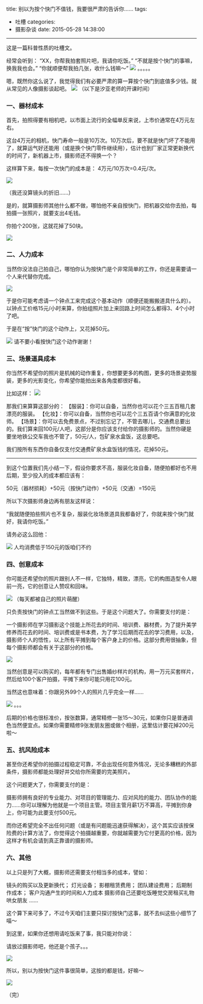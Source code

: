 title: 别以为按个快门不值钱，我要很严肃的告诉你……
tags:
  - 吐槽
categories:
  - 摄影杂谈
date: 2015-05-28 14:38:00
---
这是一篇科普性质的吐槽文。

经常会听到：
“XX，你帮我拍套照片吧，我请你吃饭。”
“不就是按个快门的事嘛，换我我也会。”
“你就顺便帮我拍几张，收什么钱嘛～”
![](http://mmbiz.qpic.cn/mmbiz/xBmfrfspdryKsbCXCGic1eu0FXAYawQicey0IaM5MZXwibKw8vKztnAIdPOQv7SrPGnI1Jl0DYRaklwuxjTz59TPg/640?wx_fmt=png&tp=webp&wxfrom=5)
。。。。。

嗯，既然你这么说了，我觉得我们有必要严肃的算一算按个快门到底值多少钱。就从常见的人像摄影谈起吧。
![](http://mmbiz.qpic.cn/mmbiz/xBmfrfspdryKsbCXCGic1eu0FXAYawQicetatwm3RVlV6fiaLO474ky5AMART4XG24kibY92uz0XLN3F88l9ZOBK6Q/640?wx_fmt=jpeg&tp=webp&wxfrom=5)
（以下是汐亚老师的开课时间）


### 一、器材成本

首先，拍照得要有相机吧，以市面上流行的全幅单反来说，上市价通常在4万元左右。

这台4万元的相机，快门寿命一般是10万次。10万次后，要不就是快门坏了不能用了，就算运气好还能用（或是换个快门零件继续用），估计也到厂家正常更新换代的时间了，新机器上市，摄影师还不得换一个？

这样算下来，每按一次快门的成本是：
4万元/10万次=0.4元/次。

![](http://mmbiz.qpic.cn/mmbiz/xBmfrfspdryKsbCXCGic1eu0FXAYawQiceXNWxQ0bdxeEjnAiccxk2ibDibaaob5iaHkpbdzPzMUmpWKwpb0y2TO3nFw/640?wx_fmt=jpeg&tp=webp&wxfrom=5)

（我还没算镜头的折旧……）

是的，就算摄影师其他什么都不做，哪怕他不亲自按快门，把机器交给你去拍，每拍摄一张照片，就要支出4毛钱。

你拍个200张，这就花掉了50块。

![](http://mmbiz.qpic.cn/mmbiz/xBmfrfspdrwlZO657ibwO9O9ov0ZwRHOUQTzxjYSPDwDrdENOxaA9l8yNXVibKmBNjjKdxdA7HGBN7mrvojxtrqA/640?wx_fmt=jpeg&tp=webp&wxfrom=5)


### 二、人力成本

当然你没法自己拍自己，哪怕你认为按快门是个非常简单的工作，你还是需要请一个人来代替你完成。

![](http://mmbiz.qpic.cn/mmbiz/xBmfrfspdryKsbCXCGic1eu0FXAYawQiceCDYfav6G4thtUMeQQibNDVZoJP5hRciaL7OWMB6xooCunnV9uON1MvBA/640?wx_fmt=png&tp=webp&wxfrom=5)

于是你可能考虑请一个钟点工来完成这个基本动作（顺便还能搬搬道具什么的）。以钟点工价格15元/小时来算，你拍组照片加上来回路上时间怎么都得3、4个小时了吧。

于是在“按”快门的这个动作上，又花掉50元。

![](http://mmbiz.qpic.cn/mmbiz/xBmfrfspdryKsbCXCGic1eu0FXAYawQiceSCzibnEYsy6X0UTlLmJyia10JhVTfTOShzMA5mJECvt2bL8q1iaia8XZ8w/640?wx_fmt=jpeg&tp=webp&wxfrom=5)
请不要小看按快门这个动作谢谢！

### 三、场景道具成本

你当然不希望你的照片是机械的动作重复，你想要更多的构图，更多的场景姿势服装，更多的光影变化，你希望你能拍出来各角度都很好看。

比如这样：
![](http://mmbiz.qpic.cn/mmbiz/xBmfrfspdryKsbCXCGic1eu0FXAYawQiceNDZMYbHzZSw8VypL2tEh3b9bDkeUUlILnibeSbibUvdGURnuMt71YqhQ/640?wx_fmt=jpeg&tp=webp&wxfrom=5)

那我们来算算这部分的：
【服装】：你可以自备，当然你也可以花个三五百租几套漂亮的服装。
【化妆】：你可以自备，当然你也可以花个三五百请个你满意的化妆师。
【场景】：你可以去免费景点，不过别忘记了，不管去哪儿，交通费总要出的。我们算来回100元/人吧，这部分是你应该支付给你的摄影师的。当然你硬是要坐地铁公交车我也不管了，50元/人，包矿泉水盒饭，这总要吧。

我们按所有东西你自备仅支付交通费矿泉水盒饭钱的情况，花掉50元。

----------
到这个位置我们先小结一下，假设你要求不高，服装化妆自备，随便拍都好也不用后期，至少投入的成本都应该有：

50元（器材损耗）+50元（按快门动作）+50元（交通）=150元

所以下次摄影师身边再有朋友这样说：

“我就随便拍些照片也不复杂，服装化妆场景道具我都备好了，你就来按个快门就好，我请你吃饭。”

请务必这么回他：

![](http://mmbiz.qpic.cn/mmbiz/xBmfrfspdrwlZO657ibwO9O9ov0ZwRHOUR75qjUQ5ic8ejWvHEUF6hk0vKEpKf6oYPveO32VzVwqICfO930ibfJ5g/640?wx_fmt=jpeg&tp=webp&wxfrom=5)
人均消费低于150元的饭咱们不约


### 四、创意成本

你可能还希望你的照片跟别人不一样，它独特，精致，漂亮，它的构图造型令人眼前一亮，它的创意让人赞叹和回味。

![](http://mmbiz.qpic.cn/mmbiz/xBmfrfspdryKsbCXCGic1eu0FXAYawQiceWAYz03oX49onfHcNX9dNoLlH3aKGicDeUOVvicMWo8BB45NzHT9GO0zA/640?wx_fmt=jpeg&tp=webp&wxfrom=5)
（每天都被自己的照片萌醒）

只负责按快门的钟点工当然做不到这些。于是这个问题大了。你需要支付的是：

一个摄影师在学习摄影这个技能上所花去的时间、培训费、器材费，为了提升美学修养而花去的时间、培训费或是书本费，为了学习后期而花去的学习费用，以及，摄影师个人的悟性，以上所有平摊到每个客户身上的价格。这部分费用很抽象，但每个摄影师都会有关于这部分的价格。

![](http://mmbiz.qpic.cn/mmbiz/xBmfrfspdryKsbCXCGic1eu0FXAYawQiceFrR9Wc9iasamQnqbwb3m5NqSRf4ic0dofPkVtFtswEjlDNj7jP6mCgyg/640?wx_fmt=jpeg&tp=webp&wxfrom=5)

当然创意是可以购买的，每年都有专门出售婚纱样片的机构，用一万元买套样片，然后给100个客户拍摄，平摊下来你可能只用花100元。

当然这也意味着：你跟另外99个人的照片几乎完全一样……

![](http://mmbiz.qpic.cn/mmbiz/xBmfrfspdryKsbCXCGic1eu0FXAYawQice1mulSQ07F3pQeGBaqs3GnLkH2R4TjIxeuxOe3XT4ic5J84bc4ZbXaIw/640?wx_fmt=jpeg&tp=webp&wxfrom=5)
。。。

后期的价格也很标准价，按张数算，通常精修一张15～30元，如果你只是普通调色当然便宜点。如果你需要精修9张发朋友圈或做个相册，这里估计要花掉200元啦～

### 五、抗风险成本

甚至你还希望你的拍摄过程稳定可靠，不会出现任何意外情况，无论多糟糕的外部条件，摄影师都能处理好并交给你所需要的完美照片。

这个问题更大了，你需要支付的是：

摄影师拥有良好的专业能力、对项目的管理能力、应对风险的能力、团队协作的能力……你可以理解为他就是一个项目主管。项目主管月薪1万不算高，平摊到你身上，你可能为此要支付500元。

而你还希望完全不出任何问题（或是有问题能迅速获得解决），这个其实应该按保险费的计算方法了，你觉得这个拍摄越重要，你就越需要为它付更高的价格，因为这样才有机会请到真正靠谱的摄影师。

### 六、其他

以上只是列了大概，摄影师还需要支付相当多的成本，譬如：

镜头的购买以及更新换代；
灯光设备；
影棚租赁费用；
团队建设费用；
后期制作成本；
客户沟通产生的时间和人力成本
摄影师自己还要吃饭睡觉交房租买礼物哄女朋友
……

这个算下来可多了，不过今天咱们主要只探讨按快门这事，就不去纠这些小细节了喵～

到这里，如果你还想用请吃饭来了事，我只能对你说：

请放过摄影师吧，他还是个孩子。。。

![](http://mmbiz.qpic.cn/mmbiz/xBmfrfspdrwlZO657ibwO9O9ov0ZwRHOUj6WkLKBlOOV5rWRxhHU5eksY1XNSOgzLXWreedJ2DTyibsMF2OylWLQ/640?wx_fmt=jpeg&tp=webp&wxfrom=5)

所以，别以为按快门这件事很简单，这按的都是钱，好嘛～

![](http://mmbiz.qpic.cn/mmbiz/xBmfrfspdrwlZO657ibwO9O9ov0ZwRHOUAn2AzZD063eA7SqRyx3WceCJYibQZjiaib7sZnLuZhaLaoh6YVoFNqPJA/0?wx_fmt=gif&tp=webp&wxfrom=5)

（完）